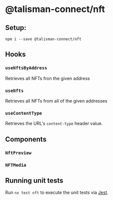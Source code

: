 # @talisman-connect/nft

## Setup:

```
npm i --save @talisman-connect/nft
```

## Hooks

### `useNftsByAddress`

Retrieves all NFTs fron the given address

### `useNfts`

Retrieves all NFTs from all of the given addresses

### `useContentType`

Retrieves the URL's `content-type` header value.

## Components

### `NftPreview`

### `NFTMedia`

## Running unit tests

Run `nx test nft` to execute the unit tests via [Jest](https://jestjs.io).
